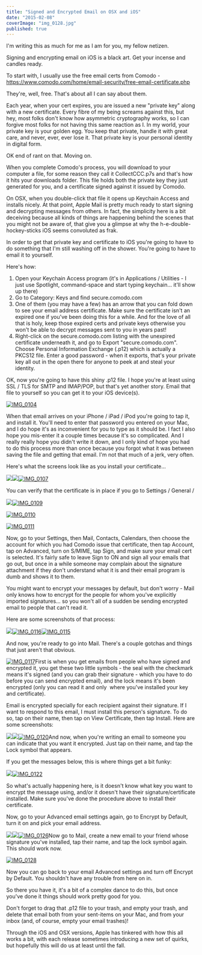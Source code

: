 ```yaml
---
title: "Signed and Encrypted Email on OSX and iOS"
date: "2015-02-08"
coverImage: "img_0128.jpg"
published: true
---
```


I'm writing this as much for me as I am for you, my fellow netizen.

Signing and encrypting email on iOS is a black art. Get your incense and candles ready.

To start with, I usually use the free email certs from Comodo - https://www.comodo.com/home/email-security/free-email-certificate.php

They're, well, free. That's about all I can say about them.

Each year, when your cert expires, you are issued a new "private key" along with a new certificate. Every fibre of my being screams against this, but hey, most folks don't know how asymmetric cryptography works, so I can forgive most folks for not having this same reaction as I. In my world, your private key is your golden egg. You keep that private, handle it with great care, and never, ever, ever lose it. That private key is your personal identity in digital form.

OK end of rant on that. Moving on.

When you complete Comodo's process, you will download to your computer a file, for some reason they call it CollectCCC.p7s and that's how it hits your downloads folder. This file holds both the private key they just generated for you, and a certificate signed against it issued by Comodo.

On OSX, when you double-click that file it opens up Keychain Access and installs nicely. At that point, Apple Mail is pretty much ready to start signing and decrypting messages from others. In fact, the simplicity here is a bit deceiving because all kinds of things are happening behind the scenes that you might not be aware of, that give you a glimpse at why the h-e-double-hockey-sticks iOS seems convoluted as frak.

In order to get that private key and certificate to iOS you're going to have to do something that I'm still washing off in the shower. You're going to have to email it to yourself.

Here's how:

1. Open your Keychain Access program (it's in Applications / Utilities - I just use Spotlight, command-space and start typing keychain... it'll show up there)
2. Go to Category: Keys and find secure.comodo.com
3. One of them (you may have a few) has an arrow that you can fold down to see your email address certificate. Make sure the certificate isn't an expired one if you've been doing this for a while. And for the love of all that is holy, keep those expired certs and private keys otherwise you won't be able to decrypt messages sent to you in years past!
4. Right-click on the secure.comodo.com listing with the unexpired certificate underneath it, and go to Export "secure.comodo.com". Choose Personal Information Exchange (.p12) which is actually a PKCS12 file. Enter a good password - when it exports, that's your private key all out in the open there for anyone to peek at and steal your identity.

OK, now you're going to have this shiny .p12 file. I hope you're at least using SSL / TLS for SMTP and IMAP/POP, but that's yet another story. Email that file to yourself so you can get it to your iOS device(s).

[![IMG_0104](https://svetzal.files.wordpress.com/2015/02/img_01041.jpg?w=169)](https://svetzal.files.wordpress.com/2015/02/img_01041.jpg)

When that email arrives on your iPhone / iPad / iPod you're going to tap it, and install it. You'll need to enter that password you entered on your Mac, and I do hope it's as inconvenient for you to type as it should be. I fact I also hope you mis-enter it a couple times because it's so complicated. And I really really hope you didn't write it down, and I only kind of hope you had to do this process more than once because you forgot what it was between saving the file and getting that email. I'm not that much of a jerk, very often.

Here's what the screens look like as you install your certificate...

[![](images/img_01061.jpg)![](images/img_01071.jpg)![IMG_0107](https://svetzal.files.wordpress.com/2015/02/img_01071.jpg?w=169)](https://svetzal.files.wordpress.com/2015/02/img_01051.jpg)

You can verify that the certificate is in place if you go to Settings / General /

[![](images/img_0109.jpg)![IMG_0109](https://svetzal.files.wordpress.com/2015/02/img_0109.jpg?w=169)](https://svetzal.files.wordpress.com/2015/02/img_0108.jpg)

[![IMG_0110](https://svetzal.files.wordpress.com/2015/02/img_0110.jpg?w=169)](https://svetzal.files.wordpress.com/2015/02/img_0110.jpg)

[![IMG_0111](https://svetzal.files.wordpress.com/2015/02/img_0111.jpg?w=169)](https://svetzal.files.wordpress.com/2015/02/img_0111.jpg)

Now, go to your Settings, then Mail, Contacts, Calendars, then choose the account for which you had Comodo issue that certificate, then tap Account, tap on Advanced, turn on S/MIME, tap Sign, and make sure your email cert is selected. It's fairly safe to leave Sign to ON and sign all your emails that go out, but once in a while someone may complain about the signature attachment if they don't understand what it is and their email program is dumb and shows it to them.

You might want to encrypt your messages by default, but don't worry - Mail only knows how to encrypt for the people for whom you've explicitly imported signatures... so you won't all of a sudden be sending encrypted email to people that can't read it.

Here are some screenshots of that process:

[![](images/img_0116.jpg)![IMG_0116](https://svetzal.files.wordpress.com/2015/02/img_0116.jpg?w=169)![IMG_0115](https://svetzal.files.wordpress.com/2015/02/img_0115.jpg?w=169)](https://svetzal.files.wordpress.com/2015/02/img_0113.jpg)

And now, you're ready to go into Mail. There's a couple gotchas and things that just aren't that obvious.

[![IMG_0117](https://svetzal.files.wordpress.com/2015/02/img_0117.jpg?w=300)](https://svetzal.files.wordpress.com/2015/02/img_0117.jpg)First is when you get emails from people who have signed and encrypted it, you get these two little symbols - the seal with the checkmark means it's signed (and you can grab their signature - which you have to do before you can send encrypted email), and the lock means it's been encrypted (only you can read it and only  where you've installed your key and certificate).

Email is encrypted specially for each recipient against their signature. If I want to respond to this email, I must install this person's signature. To do so, tap on their name, then tap on View Certificate, then tap Install. Here are some screenshots:

[![](images/img_0119.jpg)![](images/img_0120.jpg)![IMG_0120](https://svetzal.files.wordpress.com/2015/02/img_0120.jpg?w=169)](https://svetzal.files.wordpress.com/2015/02/img_0118.jpg)And now, when you're writing an email to someone you can indicate that you want it encrypted. Just tap on their name, and tap the Lock symbol that appears.

If you get the messages below, this is where things get a bit funky:

[![](images/img_0122.jpg)![IMG_0122](https://svetzal.files.wordpress.com/2015/02/img_0122.jpg?w=300)](https://svetzal.files.wordpress.com/2015/02/img_0121.jpg)

So what's actually happening here, is it doesn't know what key you want to encrypt the message using, and/or it doesn't have their signature/certificate installed. Make sure you've done the procedure above to install their certificate.

Now, go to your Advanced email settings again, go to Encrypt by Default, turn it on and pick your email address.

[![](images/img_0125.jpg)![](images/img_0126.jpg)![IMG_0126](https://svetzal.files.wordpress.com/2015/02/img_0126.jpg?w=169)](https://svetzal.files.wordpress.com/2015/02/img_0116-1.jpg)Now go to Mail, create a new email to your friend whose signature you've installed, tap their name, and tap the lock symbol again. This should work now.

[![IMG_0128](https://svetzal.files.wordpress.com/2015/02/img_0128.jpg?w=300)](https://svetzal.files.wordpress.com/2015/02/img_0128.jpg)

Now you can go back to your email Advanced settings and turn off Encrypt by Default. You shouldn't have any trouble from here on in.

So there you have it, it's a bit of a complex dance to do this, but once you've done it things should work pretty good for you.

Don't forget to drag that .p12 file to your trash, and empty your trash, and delete that email both from your sent-items on your Mac, and from your inbox (and, of course, empty your email trashes)!

Through the iOS and OSX versions, Apple has tinkered with how this all works a bit, with each release sometimes introducing a new set of quirks, but hopefully this will do us at least until the fall.
